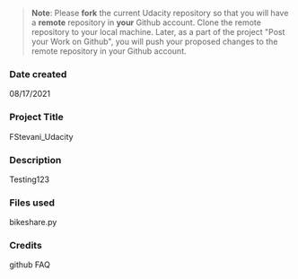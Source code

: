>**Note**: Please **fork** the current Udacity repository so that you will have a **remote** repository in **your** Github account. Clone the remote repository to your local machine. Later, as a part of the project "Post your Work on Github", you will push your proposed changes to the remote repository in your Github account.

### Date created
08/17/2021

### Project Title
FStevani_Udacity

### Description
Testing123

### Files used
bikeshare.py

### Credits
github FAQ


